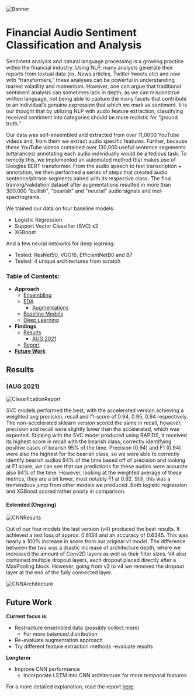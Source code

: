![Banner](https://i.gyazo.com/2e52e69c80f4884d0d3c5e37742115f3.jpg)
# Financial Audio Sentiment Classification and Analysis

Sentiment analysis and natural language processing is a growing practice within the financial industry. Using NLP, many analysts generate their reports from textual data (ex. News articles, Twitter tweets etc) and now with “transformers,” these analyses can be powerful in understanding market volatility and momentum. However, one can argue that traditional sentiment analysis can sometimes lack in depth, as we can misconstrue written language, not being able to capture the many facets that contribute to an individual’s genuine expression that which we mark as sentiment. It is our thought that by utilizing NLP with audio feature extraction, classifying received sentiment into categories should be more realistic for “ground truth.”  

Our data was self-ensembled and extracted from over 11,0000 YouTube videos and, from them we extract audio specific features. Further, because these YouTube videos contained over 130,000 useful sentence segements (utterances) annotating each audio individually would be a tedious task. To remedy this, we implemented an automated method that makes use of Googles BERT transformer. From the audio speech to text transcription + annotation, we then performed a series of steps that created audio sentence/phrase segments paired with its respective class. The final training/validation dataset after augmentations resulted in more than 300,000 "bullish", "bearish" and "neutral" audio signals and mel-spectrograms. 

We trained our data on four baseline models:
- Logistic Regression
- Support Vector Classifier (SVC) x2
- XGBoost

And a few neural netowrks for deep learning:
- Tested: ResNet50, VGG16, EfficientNetB0 and B7
- Tested: 4 unique architectures from scratch

### Table of Contents:
- **Approach**
    - [Ensembling](https://github.com/jra333/Financial-Audio-Classification/blob/main/Dataset%20Ensembling/dataset_ensembling.ipynb)
    - [EDA](https://github.com/jra333/Financial-Audio-Classification/blob/main/EDA%20_Augmentations/exploratory_data_analysis.ipynb)
      - [Augmentations](https://github.com/jra333/Financial-Audio-Classification/blob/main/EDA%20_Augmentations/datasetsplit_augmentations.ipynb)
    - [Baseline Models](https://github.com/jra333/Financial-Audio-Classification/blob/main/Baseline%20Modeling/features_baseline_modeling.ipynb)
    - [Deep Learning](https://github.com/jra333/Financial-Audio-Classification/blob/main/Ext.%20Modeling%20(Deep%20Learning)/extended_modeling(deep%20learning).ipynb)
- **Findings**
    - [Results](https://github.com/jra333/Financial-Audio-Classification#results)
      - [AUG 2021](https://github.com/jra333/Financial-Audio-Classification#aug-2021)
    - [Report](https://github.com/jra333/Financial-Audio-Classification/blob/main/FinancialAudioSentimentClassification(report).pdf)
- [**Future Work**](https://github.com/jra333/Financial-Audio-Classification#future-work)


## Results

### (AUG 2021)

![ClassificationReport](https://i.gyazo.com/8e2b4412f54c660c12a351cacf17cb46.png)

SVC models performed the best, with the accelerated version achieving a weighted avg precision, recall and f1-score of 0.94, 0.95, 0.94 respectively. The non-accelerated sklearn version scored the same in recall, however, precision and recall were slightly lower than the accelerated, which was expected. Sticking with the SVC model produced using RAPIDS, it received its highest score in recall with the bearish class, correctly identifying positive cases of bearish 95% of the time. Precision (0.94) and F1 (0.94) were also the highest for the bearish class, so we were able to correctly identify bearish audios 94% of the time based off of precision and looking at F1 score, we can see that our predictions for these audios were accurate also 94% of the time.  However, looking at the weighted average of these metrics, they are a bit lower, most notably F1 at 0.92. Still, this was a tremendous jump from other models we produced. Both logistic regression and XGBoost scored rather poorly in comparison.

#### Extended (Ongoing)

![CNNResults](https://i.gyazo.com/9bb1b3899e95d05269ebda8f6fabad37.png)

Out of our four models the last version (v4) produced the best results. It achieved a test loss of approx. 0.8134 and an accuracy of 0.6345. This was nearly a 100% increase in score from our original v1 model. The difference between the two was a drastic increase of architecture depth, where we increased the amount of Conv2D layers as well as their filter sizes. V4 also contained multiple dropout layers, each dropout placed directly after a MaxPooling block. However, going from v3 to v4 we removed the dropout layer at the end of the fully connected layer.

![CNNArchitecture](https://i.gyazo.com/18e7d64074a61344de5e5ec16ba1bc3d.png)


## Future Work

**Current focus is:**

- Restructure ensembled data (possibly collect more)
    - For more balanced distribution
- Re-evaluate augmentation approach
- Try different feature extraction methods -evaluate results

**Longterm**
- Improve CNN performance
    - Incorporate LSTM into CNN architecture for more temporal features 



For a more detailed explanation, read the report [here](https://github.com/jra333/Financial-Audio-Classification/blob/main/FinancialAudioSentimentClassification(report).pdf). 


